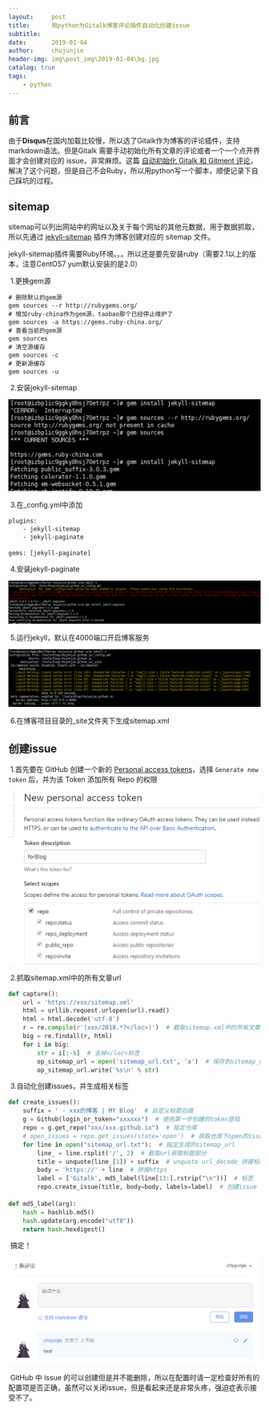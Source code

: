```yaml
---
layout:     post
title:      用python为Gitalk博客评论插件自动化创建issue
subtitle:   
date:       2019-01-04
author:     chujunjie
header-img: img\post_img\2019-01-04\bg.jpg
catalog: true
tags:
    - python
---
```




## 前言

​	由于**Disqus**在国内加载比较慢，所以选了Gitalk作为博客的评论插件，支持markdown语法。但是Gitalk 需要手动初始化所有文章的评论或者一个一个点开界面才会创建对应的 issue，非常麻烦。这篇 [自动初始化 Gitalk 和 Gitment 评论](https://draveness.me/git-comments-initialize)，解决了这个问题，但是自己不会Ruby，所以用python写一个脚本，顺便记录下自己踩坑的过程。

## sitemap

​	sitemap可以列出网站中的网址以及关于每个网址的其他元数据，用于数据抓取，所以先通过 [jekyll-sitemap](https://github.com/jekyll/jekyll-sitemap) 插件为博客创建对应的 sitemap 文件。

​	 jekyll-sitemap插件需要Ruby环境。。。所以还是要先安装ruby（需要2.1以上的版本，注意CentOS7 yum默认安装的是2.0）

​	1.更换gem源

````
# 删除默认的gem源 
gem sources --r http://rubygems.org/
# 增加ruby-china作为gem源，taobao那个已经停止维护了 
gem sources -a https://gems.ruby-china.org/
# 查看当前的gem源
gem sources
# 清空源缓存
gem sources -c
# 更新源缓存
gem sources -u
````

​	2.安装jekyll-sitemap

![1](https://raw.githubusercontent.com/chujunjie/chujunjie.github.io/master/img/post_img/2019-01-04/1.png)

​	3.在_config.yml中添加

```
plugins:
	- jekyll-sitemap
	- jekyll-paginate
    
gems: [jekyll-paginate]
```

​	4.安装jekyll-paginate

![2](https://raw.githubusercontent.com/chujunjie/chujunjie.github.io/master/img/post_img/2019-01-04/2.png)

​	5.运行jekyll，默认在4000端口开启博客服务

![3](https://raw.githubusercontent.com/chujunjie/chujunjie.github.io/master/img/post_img/2019-01-04/3.png)

​	6.在博客项目目录的_site文件夹下生成sitemap.xml

## 创建issue

​	1.首先要在 GitHub 创建一个新的 [Personal access tokens](https://github.com/settings/tokens)，选择 `Generate new token` 后，并为该 Token 添加所有 Repo 的权限

![4](https://raw.githubusercontent.com/chujunjie/chujunjie.github.io/master/img/post_img/2019-01-04/4.png)

​	2.抓取sitemap.xml中的所有文章url

```python
def capture():
    url = 'https://xxx/sitemap.xml'
    html = urllib.request.urlopen(url).read()
    html = html.decode('utf-8')
    r = re.compile(r'(xxx/2018.*?</loc>)')  # 截取sitemap.xml中的所有文章url
    big = re.findall(r, html)
    for i in big:
        str = i[:-6]  # 去掉</loc>标签
        op_sitemap_url = open('sitemap_url.txt', 'a')  # 保存到sitemap_url.txt
        op_sitemap_url.write('%s\n' % str)
```

​	3.自动化创建issues，并生成相关标签

```python
def create_issues():
    suffix = ' - xxx的博客 | MY Blog'  # 自定义标题后缀
    g = Github(login_or_token="xxxxxx")  # 使用第一步创建的token登陆
    repo = g.get_repo("xxx/xxx.github.io")  # 指定仓库
    # open_issues = repo.get_issues(state='open')  # 获取仓库下open的issues
    for line in open("sitemap_url.txt"):  # 指定生成的sitemap_url
        line_ = line.rsplit('/', 2)  # 截取url获取标题部分
        title = unquote(line_[1]) + suffix  # unquote url_decode 拼接标题
        body = 'https://' + line  # 拼接https
        label = ['Gitalk', md5_label(line[13:].rstrip("\n"))]  # 标签
        repo.create_issue(title, body=body, labels=label)  # 创建issue
        
def md5_label(arg):
    hash = hashlib.md5()
    hash.update(arg.encode("utf8"))
    return hash.hexdigest()
```

​	搞定！

![5](https://raw.githubusercontent.com/chujunjie/chujunjie.github.io/master/img/post_img/2019-01-04/5.png)

​	GitHub 中 issue 的可以创建但是并不能删除，所以在配置时请一定检查好所有的配置项是否正确，虽然可以关闭issue，但是看起来还是非常头疼，强迫症表示接受不了。